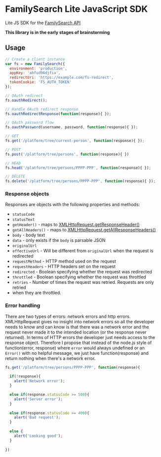 # FamilySearch Lite JavaScript SDK

Lite JS SDK for the [FamilySearch API](https://familysearch.org/developers/)

__This library is in the early stages of brainstorming__

## Usage

```js
// Create a client instance
var fs = new FamilySearch({
  environment: 'production',
  appKey: 'ahfud9Adjfia',
  redirectUri: 'https://example.com/fs-redirect',
  tokenCookie: 'FS_AUTH_TOKEN'
});

// OAuth redirect
fs.oauthRedirect();

// Handle OAuth redirect response
fs.oauthRedirectResponse(function(response){ });

// OAuth password flow
fs.oauthPassword(username, password, function(response){ });

// GET
fs.get('/platform/tree/current-person', function(response){ });

// POST
fs.post('/platform/tree/persons', function(response){ })

// HEAD
fs.head('/platform/tree/persons/PPPP-PPP', function(response){ });

// DELETE
fs.delete('/platform/tree/persons/PPPP-PPP', function(response){ });
```

### Response objects

Responses are objects with the following properties and methods:

* `statusCode`
* `statusText`
* `getHeader()` - maps to [XMLHttpRequest.getResponseHeader()](https://developer.mozilla.org/en-US/docs/Web/API/XMLHttpRequest/getResponseHeader)
* `getAllHeaders()` - maps to [XMLHttpRequest.getAllResponseHeaders()](https://developer.mozilla.org/en-US/docs/Web/API/XMLHttpRequest/getAllResponseHeaders)
* `body` - body text
* `data` - only exists if the `body` is parsable JSON
* `originalUrl`
* `effectiveUrl` - Will be different from `originalUrl` when the request is redirected
* `requestMethod` - HTTP method used on the request
* `requestHeaders` - HTTP headers set on the request
* `redirected` - Boolean specifying whether the request was redirected
* `throttled` - Boolean specifying whether the request was throttled
* `retries` - Number of times the request was retried. Requests are only retried
* when they are throttled.

### Error handling

There are two types of errors: network errors and http errors. XMLHttpRequest
gives no insight into network errors so all the developer needs to know and
can know is that there was a network error and the request never made it to
the intended location (or the response never returned). In terms of HTTP
errors the developer just needs access to the response object. Therefore I
propose that instead of the node.js style of function(error, response) where
`error` would always undefined or an `Error()` with no helpful message, we
just have function(response) and return nothing when there's a network error.

```js
fs.get('/platform/tree/persons/PPPP-PPP', function(response){
  
  if(!response){
    alert('Network error');
  } 

  else if(response.statusCode >= 500){
    alert('Server error');
  }
  
  else if(response.statusCode >= 400){
    alert('Bad request');
  }
  
  else {
    alert('Looking good');
  }
    
})
```